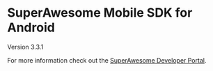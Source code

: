 SuperAwesome Mobile SDK for Android
===================================

Version 3.3.1

For more information check out the [SuperAwesome Developer Portal](http://developers.superawesome.tv/docs/androidsdk).
